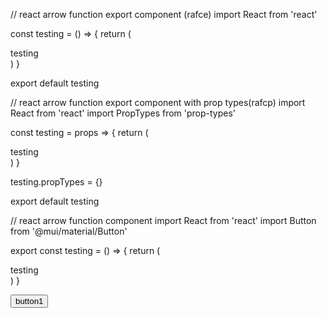 
// react arrow function export component (rafce)
import React from 'react'

const testing = () => {
  return (
    <div>testing</div>
  )
}

export default testing


// react arrow function export component with prop types(rafcp)
import React from 'react'
import PropTypes from 'prop-types'

const testing = props => {
  return (
    <div>testing</div>
  )
}

testing.propTypes = {}

export default testing


// react arrow function component
import React from 'react'
import Button from '@mui/material/Button'

export const testing = () => {
  return (
    <div>testing</div>
  )
}


<Button variant="outlined" color="primary">
  button1
</Button>